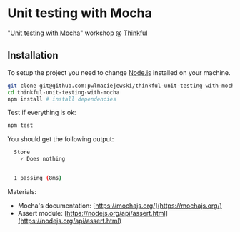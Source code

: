 # Unit testing with Mocha

"[Unit testing with Mocha](https://open-sessions.thinkful.com/workshops/unit-testing-with-mocha-and-assert-510/)" workshop @ [Thinkful](http://thinkful.com)

## Installation

To setup the project you need to change [Node.js](https://nodejs.org/) installed on your machine.

```sh
git clone git@github.com:pwlmaciejewski/thinkful-unit-testing-with-mocha.git
cd thinkful-unit-testing-with-mocha
npm install # install dependencies
```

Test if everything is ok:

```sh
npm test
```

You should get the following output:

```sh
  Store
    ✓ Does nothing


  1 passing (8ms)
```

Materials:

* Mocha's documentation: [https://mochajs.org/](https://mochajs.org/)
* Assert module: [https://nodejs.org/api/assert.html](https://nodejs.org/api/assert.html)
